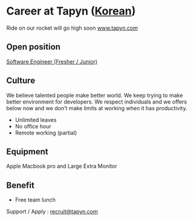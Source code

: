 # Career at Tapyn ([Korean](README.md))
Ride on our rocket will go high soon
www.tapyn.com

## Open position
[Software Engineer (Fresher / Junior)](Software_engineer_fresher_eng.md)
 

## Culture

We believe talented people make better world. We keep trying to make better environment for developers.
We respect individuals and we offers below now and we don't make limits at working when it has productivity.
 
- Unlimited leaves
- No office hour  
- Remote working (partial)

## Equipment
Apple Macbook pro and Large Extra Monitor

## Benefit
- Free team lunch

Support / Apply : <recruit@tapyn.com>
